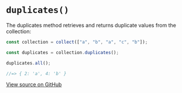 # `duplicates()`

The duplicates method retrieves and returns duplicate values from the collection:

```js
const collection = collect(["a", "b", "a", "c", "b"]);

const duplicates = collection.duplicates();

duplicates.all();

//=> { 2: 'a', 4: 'b' }
```




[View source on GitHub](https://github.com/ecrmnn/collect.js/blob/master/src/methods/duplicates.js)